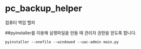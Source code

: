 # pc_backup_helper
컴퓨터 백업 헬퍼

##pyinstaller를 이용해 실행파일을 만들 때 관리자 권한을 얻도록 합니다.

<code>pyinstaller --onefile --windowed --uac-admin main.py</code>
